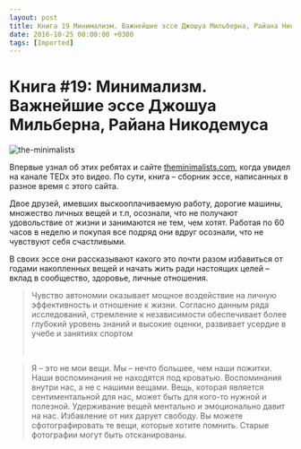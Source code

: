 ```yaml
---
layout: post
title: Книга 19 Минимализм. Важнейшие эссе Джошуа Мильберна, Райана Никодемуса
date: 2016-10-25 00:00:00 +0300
tags: [Imported]
---
```

# Книга #19: Минимализм. Важнейшие эссе Джошуа Мильберна, Райана Никодемуса

![the-minimalists](https://vlaim.s3.amazonaws.com/uploads/2016/10/the-minimalists.png)

Впервые узнал об этих ребятах и сайте [theminimalists.com](http://www.theminimalists.com/), когда увидел на канале TEDx это видео. По сути, книга – сборник эссе, написанных в разное время с этого сайта.

Двое друзей, имевших выскооплачиваемую работу, дорогие машины, множество личных вещей и т.п, осознали, что не получают удовольствие от жизни и занимаются не тем, чем хотят. Работая по 60 часов в неделю и покупая все подряд они вдруг осознали, что не чувствуют себя счастливыми.

В своих эссе они рассказывают какого это почти разом избавиться от годами накопленных вещей и начать жить ради настоящих целей – вклад в сообщество, здоровье, личные отношения. 

> <div class="bm-quote-content-text">Чувство автономии оказывает мощное воздействие на личную эффективность и отношение к жизни. Согласно данным ряда исследований, стремление к независимости обеспечивает более глубокий уровень знаний и высокие оценки, развивает усердие в учебе и занятиях спортом</div>
> 
>  

> Я – это не мои вещи. Мы – нечто большее, чем наши пожитки. Наши воспоминания не находятся под кроватью. Воспоминания внутри нас, а не с нашими вещами. Вещь, которая является сентиментальной для нас, может быть для кого-то нужной и полезной. Удерживание вещей ментально и эмоционально давит на нас. Избавление от них дарует свободу. Вы можете сфотографировать те вещи, которые хотите помнить. Старые фотографии могут быть отсканированы.